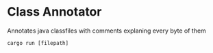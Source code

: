 Class Annotator
===============

Annotates java classfiles with comments explaning every byte of them

`cargo run [filepath]`
